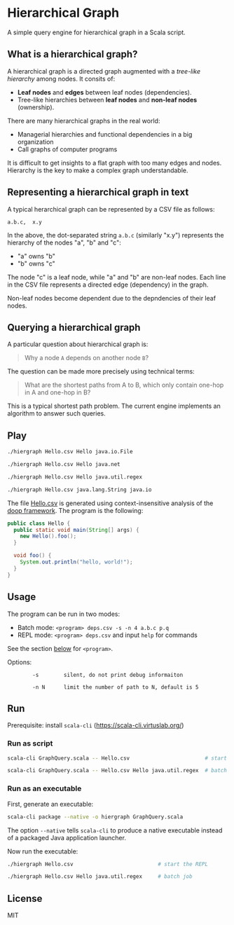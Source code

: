 # Hierarchical Graph

A simple query engine for hierarchical graph in a Scala script.

## What is a hierarchical graph?

A hierarchical graph is a directed graph augmented with a _tree-like
hierarchy_ among nodes. It consits of:

- __Leaf nodes__ and __edges__ between leaf nodes (dependencies).
- Tree-like hierarchies between __leaf nodes__ and __non-leaf nodes__ (ownership).

There are many hierarchical graphs in the real world:

- Managerial hierarchies and functional dependencies in a big organization
- Call graphs of computer programs

It is difficult to get insights to a flat graph with too many edges and nodes.
Hierarchy is the key to make a complex graph understandable.

## Representing a hierarchical graph in text

A typical herarchical graph can be represented by a CSV file as follows:

    a.b.c,  x.y

In the above, the dot-separated string `a.b.c` (similarly "x.y") represents
the hierarchy of the nodes "a", "b" and "c":

- "a" owns "b"
- "b" owns "c"

The node "c" is a leaf node, while "a" and "b" are non-leaf nodes. Each line in
the CSV file represents a directed edge (dependency) in the graph.

Non-leaf nodes become dependent due to the depndencies of their leaf nodes.

## Querying a hierarchical graph

A particular question about hierarchical graph is:

> Why a node `A` depends on another node `B`?

The question can be made more precisely using technical terms:

> What are the shortest paths from A to B, which only contain one-hop in A and
> one-hop in B?

This is a typical shortest path problem. The current engine implements an
algorithm to answer such queries.

## Play

``` bash
./hiergraph Hello.csv Hello java.io.File

./hiergraph Hello.csv Hello java.net

./hiergraph Hello.csv Hello java.util.regex

./hiergraph Hello.csv java.lang.String java.io
```

The file [Hello.csv](./Hello.csv) is generated using context-insensitive
analysis of the [doop framework](https://github.com/plast-lab/doop-mirror). The
program is the following:

```java
public class Hello {
  public static void main(String[] args) {
    new Hello().foo();
  }

  void foo() {
    System.out.println("hello, world!");
  }
}
```



## Usage

The program can be run in two modes:

- Batch mode: `<program> deps.csv -s -n 4 a.b.c p.q`
- REPL mode: `<program> deps.csv` and input `help` for commands

See the section [below](#run) for `<program>`.

Options:

```
        -s        silent, do not print debug informaiton

        -n N      limit the number of path to N, default is 5
```

## Run

Prerequisite: install `scala-cli` (https://scala-cli.virtuslab.org/)

### Run as script

``` bash
scala-cli GraphQuery.scala -- Hello.csv                        # start the REPL

scala-cli GraphQuery.scala -- Hello.csv Hello java.util.regex  # batch job
```

### Run as an executable

First, generate an executable:

``` bash
scala-cli package --native -o hiergraph GraphQuery.scala
```

The option `--native` tells `scala-cli` to produce a native executable instead
of a packaged Java application launcher.

Now run the executable:

``` bash
./hiergraph Hello.csv                           # start the REPL

./hiergraph Hello.csv Hello java.util.regex     # batch job
```

## License

MIT